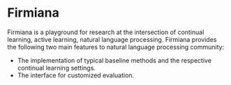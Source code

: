 # Firmiana

Firmiana is a playground for research at the intersection of continual learning, active learning, natural language processing.
Firmiana provides the following two main features to natural language processing community:
- The implementation of typical baseline methods and the respective continual learning settings.
- The interface for customized evaluation.


